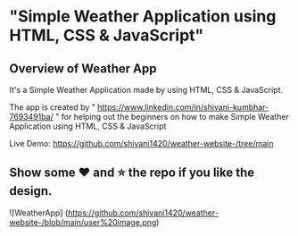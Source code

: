 # "Simple Weather Application using HTML, CSS &amp; JavaScript"

## Overview of Weather App

It's a  Simple Weather Application made by using HTML, CSS &amp; JavaScript.

The app is created by " https://www.linkedin.com/in/shivani-kumbhar-7693491ba/ " for helping out the beginners on how to make Simple Weather Application using HTML, CSS &amp; JavaScript

Live Demo:  https://github.com/shivani1420/weather-website-/tree/main

## Show some :heart: and :star: the repo if you like the design.

![WeatherApp] (https://github.com/shivani1420/weather-website-/blob/main/user%20image.png)
